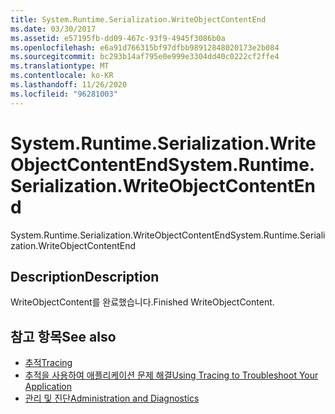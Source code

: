```yaml
---
title: System.Runtime.Serialization.WriteObjectContentEnd
ms.date: 03/30/2017
ms.assetid: e57195fb-dd09-467c-93f9-4945f3086b0a
ms.openlocfilehash: e6a91d766315bf97dfbb98912848020173e2b084
ms.sourcegitcommit: bc293b14af795e0e999e3304dd40c0222cf2ffe4
ms.translationtype: MT
ms.contentlocale: ko-KR
ms.lasthandoff: 11/26/2020
ms.locfileid: "96281003"
---
```

# <a name="systemruntimeserializationwriteobjectcontentend"></a><span data-ttu-id="51e17-102">System.Runtime.Serialization.WriteObjectContentEnd</span><span class="sxs-lookup"><span data-stu-id="51e17-102">System.Runtime.Serialization.WriteObjectContentEnd</span></span>

<span data-ttu-id="51e17-103">System.Runtime.Serialization.WriteObjectContentEnd</span><span class="sxs-lookup"><span data-stu-id="51e17-103">System.Runtime.Serialization.WriteObjectContentEnd</span></span>  
  
## <a name="description"></a><span data-ttu-id="51e17-104">Description</span><span class="sxs-lookup"><span data-stu-id="51e17-104">Description</span></span>  

 <span data-ttu-id="51e17-105">WriteObjectContent를 완료했습니다.</span><span class="sxs-lookup"><span data-stu-id="51e17-105">Finished WriteObjectContent.</span></span>  
  
## <a name="see-also"></a><span data-ttu-id="51e17-106">참고 항목</span><span class="sxs-lookup"><span data-stu-id="51e17-106">See also</span></span>

- [<span data-ttu-id="51e17-107">추적</span><span class="sxs-lookup"><span data-stu-id="51e17-107">Tracing</span></span>](index.md)
- [<span data-ttu-id="51e17-108">추적을 사용하여 애플리케이션 문제 해결</span><span class="sxs-lookup"><span data-stu-id="51e17-108">Using Tracing to Troubleshoot Your Application</span></span>](using-tracing-to-troubleshoot-your-application.md)
- [<span data-ttu-id="51e17-109">관리 및 진단</span><span class="sxs-lookup"><span data-stu-id="51e17-109">Administration and Diagnostics</span></span>](../index.md)
